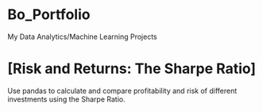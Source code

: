 # Bo_Portfolio
My Data Analytics/Machine Learning Projects
# [Risk and Returns: The Sharpe Ratio]
Use pandas to calculate and compare profitability and risk of different investments using the Sharpe Ratio.
